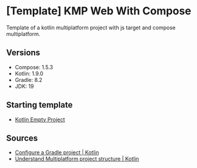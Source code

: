 #  [Template] KMP Web With Compose

Template of a kotlin multiplatform project with js target and compose multiplatform.

## Versions
- Compose: 1.5.3
- Kotlin: 1.9.0
- Gradle: 8.2
- JDK: 19

## Starting template
- [Kotlin Empty Project](https://github.com/Irineu333/Kotlin-Empty-Project)

## Sources
- [Configure a Gradle project | Kotlin](https://kotlinlang.org/docs/gradle-configure-project.html)
- [Understand Multiplatform project structure | Kotlin](https://kotlinlang.org/docs/multiplatform-discover-project.html)